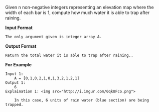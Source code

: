 Given n non-negative integers representing an elevation map where the width of each bar is 1, compute how much water it is able to trap after raining.



**Input Format**
```
The only argument given is integer array A.
```
**Output Format**
```
Return the total water it is able to trap after raining..
```
**For Example**
```
Input 1:
    A = [0,1,0,2,1,0,1,3,2,1,2,1]
Output 1:
    6
Explaination 1: <img src="http://i.imgur.com/0qkUFco.png">
    
    In this case, 6 units of rain water (blue section) are being trapped.
```
